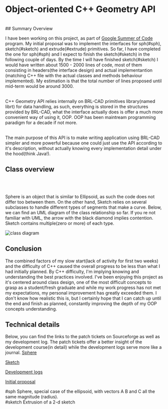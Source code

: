 # Object-oriented C++ Geometry API
<br/>
## Summary Overview 

I have been working on this project, as part of [Google Summer of Code](https://developers.google.com/open-source/soc/?csw=1) program. My initial proposal was to implement  the interfaces for sph(#sph), sketch(#sketch) and extrude(#extrude) primitives. So far, I have completed the one for sph(#sph) and I expect to finish the sketch(#sketch) in the following 
couple of days. By the time I will have finished sketch(#sketch) I would have written about 1500 - 2000 lines of code,
most of them consisting in headers(the interface design) and actual implementantion (matching C++ file with the
actual classes and methods behaviour implemented). My estimation is that the total number of lines proposed until
mid-term would be around 3000.
<br/>
<br/>

C++ Geometry API relies internally on BRL-CAD primitives library(named librt) for data handling, as such, everything is 
stored in the structures provided by BRL-CAD, what the interface actually does is offer a much more convenient
way of using it, OOP. OOP has been maintream programming paradigm for a decade if not more.

<br/>
The main purpose of this API is to make writing application using BRL-CAD simpler and more powerful
because one could just use the API according to it's description, without actually knowing every implementation
detail under the hood(think Java!).

## Class overview
<br/>
<br/>

Sphere is an object that is similar to Ellipsoid, as such the code does not differ too between them.
On the other hand, Sketch relies on several subclasses to handle different types of segments that make a curve.
Below, we can find an UML diagram of the class relationship so far. If you re not familiar with UML, the arrow
with the black diamond implies contention. Sketch contains multiple(zero or more) of each type.

![class diagram](http://i.imgur.com/QcA6B6P.png)

## Conclusion

The combined factors of my slow start(lack of activity for first two weeks) and the difficulty of C++ caused the
overall progress to be less than what I had initially planned. By C++ difficulty, I'm implying knowing and understanding
the best practices involved. I've been enjoying this project as it's centered around class design, one of the most
difficult concepts to grasp as a student/fresh graduate and while my work progress has not met my expectations, 
my personal improvement has greatly exceeded them. I don't know how realistic this is, but I certainly hope that I can
catch up until the end and finish as planned, constantly improving the depth of my OOP concepts understanding.



## Technical details

Below, you can find the links to the patch tickets on Sourceforge as well as my development log.
The patch tickets offer a better insight of the development course(in detail) while the development logs
serve more like a journal.
[Sphere](https://sourceforge.net/p/brlcad/patches/279/) <br/>

[Sketch](https://sourceforge.net/p/brlcad/patches/280/) <br/>

[Development logs](http://brlcad.org/wiki/User:Popescu.andrei1991/devlogs2014) <br/>

[Initial proposal](https://www.dropbox.com/s/9zgki85xmy6w02f/Popescu_Andrei_proposal_latest.pdf) <br/>


#sph
Sphere, special case of the ellipsoid, with vectors A B and C all the same magnitude (radius).
<br/>
#sketch
Extrusion of a 2-d sketch
<br/>
